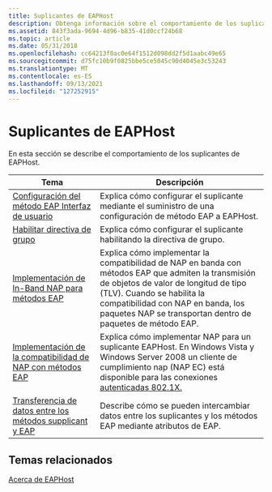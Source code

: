 ```yaml
---
title: Suplicantes de EAPHost
description: Obtenga información sobre el comportamiento de los suplicantes de EAPHost. Consulte temas como "Cómo configurar el suplicante mediante el suministro de una configuración de método EAP a EAPHost".
ms.assetid: 843f3ada-9694-4d96-b835-41d0ccf24b68
ms.topic: article
ms.date: 05/31/2018
ms.openlocfilehash: cc64213f0ac0e64f1512d098dd2f5d1aabc49e65
ms.sourcegitcommit: d75fc10b9f0825bbe5ce5045c90d4045e3c53243
ms.translationtype: MT
ms.contentlocale: es-ES
ms.lasthandoff: 09/13/2021
ms.locfileid: "127252915"
---
```

# <a name="eaphost-supplicants"></a>Suplicantes de EAPHost

En esta sección se describe el comportamiento de los suplicantes de EAPHost.



| Tema                                                                                                                    | Descripción                                                                                                                                                                                                                              |
|--------------------------------------------------------------------------------------------------------------------------|------------------------------------------------------------------------------------------------------------------------------------------------------------------------------------------------------------------------------------------|
| [Configuración del método EAP Interfaz de usuario](configuring-the-eap-method-user-interface.md)                               | Explica cómo configurar el suplicante mediante el suministro de una configuración de método EAP a EAPHost.                                                                                                                                            |
| [Habilitar directiva de grupo](enabling-group-policy.md)                                                                       | Explica cómo configurar el suplicante habilitando la directiva de grupo.                                                                                                                                                                       |
| [Implementación de In-Band NAP para métodos EAP](enabling-in-band-nap-support.md)                                     | Explica cómo implementar la compatibilidad de NAP en banda con métodos EAP que admiten la transmisión de objetos de valor de longitud de tipo (TLV). Cuando se habilita la compatibilidad con NAP en banda, los paquetes NAP se transportan dentro de paquetes de método EAP.             |
| [Implementación de la compatibilidad de NAP con métodos EAP](implementing-nap-for-eap-methods.md)                                         | Explica cómo implementar NAP para un suplicante EAPHost. En Windows Vista y Windows Server 2008 un cliente de cumplimiento nap (NAP EC) está disponible para las conexiones [autenticadas 802.1X.](/previous-versions/windows/embedded/ms890287(v=msdn.10)) |
| [Transferencia de datos entre los métodos supplicant y EAP](transferring-data-between-the-supplicant-and-eap-methods.md) | Describe cómo se pueden intercambiar datos entre los suplicantes y los métodos EAP mediante atributos de EAP.                                                                                                                                            |



 

## <a name="related-topics"></a>Temas relacionados

<dl> <dt>

[Acerca de EAPHost](about-eap-host.md)
</dt> </dl>

 

 